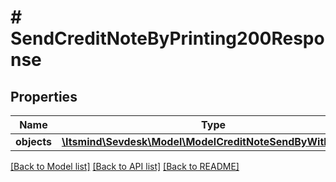 # # SendCreditNoteByPrinting200Response

## Properties

Name | Type | Description | Notes
------------ | ------------- | ------------- | -------------
**objects** | [**\Itsmind\Sevdesk\Model\ModelCreditNoteSendByWithRender**](ModelCreditNoteSendByWithRender.md) |  | [optional]

[[Back to Model list]](../../README.md#models) [[Back to API list]](../../README.md#endpoints) [[Back to README]](../../README.md)
